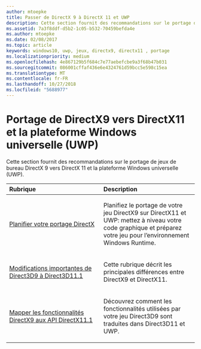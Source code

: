```yaml
---
author: mtoepke
title: Passer de DirectX 9 à DirectX 11 et UWP
description: Cette section fournit des recommandations sur le portage de jeux de bureau DirectX 9 vers DirectX 11 et la plateforme Windows universelle (UWP).
ms.assetid: 7a3f8ddf-d5b2-1c05-b532-70459befda4e
ms.author: mtoepke
ms.date: 02/08/2017
ms.topic: article
keywords: windows10, uwp, jeux, directx9, directx11 , portage
ms.localizationpriority: medium
ms.openlocfilehash: 4e867129b5f684c7e77aebefcbe9a3f68b47b031
ms.sourcegitcommit: 086001cffaf436e6e4324761d59bcc5e598c15ea
ms.translationtype: MT
ms.contentlocale: fr-FR
ms.lasthandoff: 10/27/2018
ms.locfileid: "5688977"
---
```

# <a name="moving-from-directx-9-to-directx-11-and-universal-windows-platform-uwp"></a>Portage de DirectX9 vers DirectX11 et la plateforme Windows universelle (UWP)



Cette section fournit des recommandations sur le portage de jeux de bureau DirectX 9 vers DirectX 11 et la plateforme Windows universelle (UWP).

<table>
<colgroup>
<col width="50%" />
<col width="50%" />
</colgroup>
<thead>
<tr class="header">
<th align="left">Rubrique</th>
<th align="left">Description</th>
</tr>
</thead>
<tbody>
<tr class="odd">
<td align="left"><p><a href="plan-your-directx-port.md">Planifier votre portage DirectX</a></p></td>
<td align="left"><p>Planifiez le portage de votre jeu DirectX9 sur DirectX11 et UWP: mettez à niveau votre code graphique et préparez votre jeu pour l’environnement Windows Runtime.</p></td>
</tr>
<tr class="even">
<td align="left"><p><a href="understand-direct3d-11-1-concepts.md">Modifications importantes de Direct3D9 à Direct3D11.1</a></p></td>
<td align="left"><p>Cette rubrique décrit les principales différences entre DirectX9 et DirectX11.</p></td>
</tr>
<tr class="odd">
<td align="left"><p><a href="feature-mapping.md">Mapper les fonctionnalités DirectX9 aux API DirectX11.1</a></p></td>
<td align="left"><p>Découvrez comment les fonctionnalités utilisées par votre jeu Direct3D9 sont traduites dans Direct3D11 et UWP.</p></td>
</tr>
</tbody>
</table>

 

 

 




